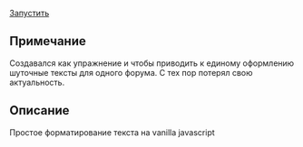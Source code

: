 [Запустить](https://cdn.rawgit.com/grigoryMovchan/formattingForButthurtThread/master/index.html)

## Примечание
Создавался как упражнение и чтобы приводить к единому оформлению шуточные тексты для одного форума. С тех пор потерял свою актуальность.

## Описание
Простое форматирование текста на vanilla javascript
